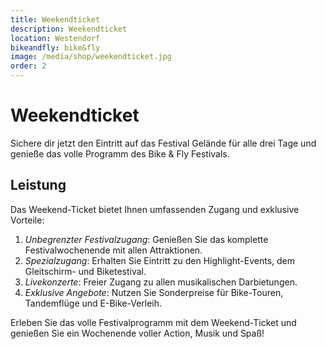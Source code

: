 ```yaml
---
title: Weekendticket
description: Weekendticket
location: Westendorf
bikeandfly: bike&fly
image: /media/shop/weekendticket.jpg
order: 2
---
```


# Weekendticket

Sichere dir jetzt den Eintritt auf das Festival Gelände für alle drei Tage und genieße das volle Programm des Bike & Fly Festivals.

## Leistung

Das Weekend-Ticket bietet Ihnen umfassenden Zugang und exklusive Vorteile:

1. *Unbegrenzter Festivalzugang*: Genießen Sie das komplette Festivalwochenende mit allen Attraktionen.
2. *Spezialzugang*: Erhalten Sie Eintritt zu den Highlight-Events, dem Gleitschirm- und Biketestival.
3. *Livekonzerte*: Freier Zugang zu allen musikalischen Darbietungen.
4. *Exklusive Angebote*: Nutzen Sie Sonderpreise für Bike-Touren, Tandemflüge und E-Bike-Verleih.

Erleben Sie das volle Festivalprogramm mit dem Weekend-Ticket und genießen Sie ein Wochenende voller Action, Musik und Spaß!

<ContentImageGallery path="/media/shop/gallerie/"/>

